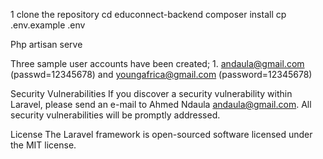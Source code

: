 1 clone the repository
cd educonnect-backend
 composer install 
cp .env.example .env  

Php artisan serve

Three sample user accounts have been created; 1. andaula@gmail.com (passwd=12345678) and youngafrica@gmail.com (password=12345678)  



Security Vulnerabilities
If you discover a security vulnerability within Laravel, please send an e-mail to Ahmed Ndaula andaula@gmail.com. All security vulnerabilities will be promptly addressed.

License
The Laravel framework is open-sourced software licensed under the MIT license.
